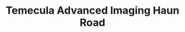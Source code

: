 ---
slug: temecula-advanced-imaging-haun-road
title: Temecula Advanced Imaging Haun Road
address: 29798 Haun Road, Suite 103
state: California
stateAbbreviation: CA
city: Menifee
postal: 92586
url: https://www.radnet.com/temecula-valley//locations/temecula-advanced-imaging-haun-road
htmlHead: null
body: null
appointmentUrl: http://connect.radnet.com/TVIPP
walkInTitle: Walk-In Hours
walkInDetails: Mon - Fri | 8:00 am - 4:00 pm
places:
- {
    name: "RadNet Temecula Valley | Temecula Advanced Imaging Haun Road",
    longitude: -117.174169774060,
    latitude: 33.688196096262,
}
---